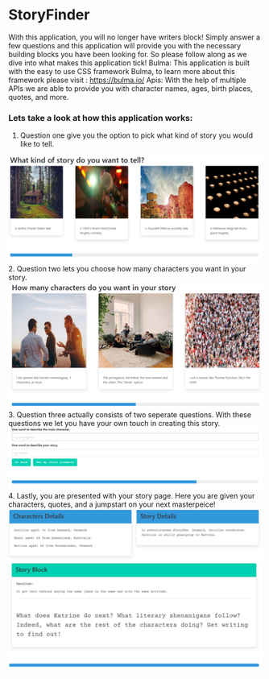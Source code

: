 # StoryFinder
With this application, you will no longer have writers block! Simply answer a few questions and this application will provide you with the necessary building blocks you have been looking for. So please follow along as we dive into what makes this application tick!
Bulma:
This application is built with the easy to use CSS framework Bulma, to learn more about this framework please visit : https://bulma.io/
Apis:
With the help of multiple APIs we are able to provide you with character names, ages, birth places, quotes, and more.
### Lets take a look at how this application works:
1. Question one give you the option to pick what kind of story you would like to tell. 
<img src ="assets/pageOne.PNG">
2. Question two lets you choose how many characters you want in your story.
<img src ="assets/pageTwo.PNG">
3. Question three actually consists of two seperate questions. With these questions we let you have your own touch in creating this story.
<img src ="assets/pageThree.PNG">
4. Lastly, you are presented with your story page. Here you are given your characters, quotes, and a jumpstart on your next masterpeice!
<img src ="assets/pageFour.PNG">